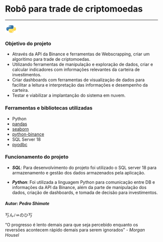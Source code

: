 # Robô para trade de criptomoedas 

---

<img align="center" alt="Shimous-Python" height="30" width="40" src="https://raw.githubusercontent.com/devicons/devicon/master/icons/python/python-original.svg">

### **Objetivo do projeto**
- Através da API da Binance e ferramentas de Webscrapping, criar um algoritimo para trade de criptomoedas.
- Utilizando ferramentas de manipulação e exploração de dados, criar e calcular indicadores com informações relevantes da carteira de investimentos.
- Criar dashboards com ferramentas de visualização de dados para facilitar a leitura e interpretação das informações e desempenho da carteira.
- Testar e viabilizar a implantanção do sistema em nuvem.

### **Ferramentas e bibliotecas utilizadas**
- Python
- [pandas](https://pandas.pydata.org/docs/reference/index.html)
- [seaborn](https://seaborn.pydata.org)
- [python-binance](https://python-binance.readthedocs.io/en/latest/overview.html)
- SQL Server 18
- [pyodbc](https://pypi.org/project/pyodbc/)

### Funcionamento do projeto
- _**SQL**_: Para desenvolvimento do projeto foi utilizado o SQL server 18 para armazenamento e gestão dos dados armazenados pela aplicação.

- _**Python**_: Foi utilizada a linguagem Python para comunicação entre DB e informações da API da Binance, além da parte de manipulação dos dados, criação de dashboards, e tomada de decisão para investimentos.

#### Autor: ***Pedro Shimote***
丂んﾉﾶのひ丂

“O progresso é lento demais para que seja percebido enquanto os reversões acontecem rápido demais para serem ignorados” *- Morgan Housel*
